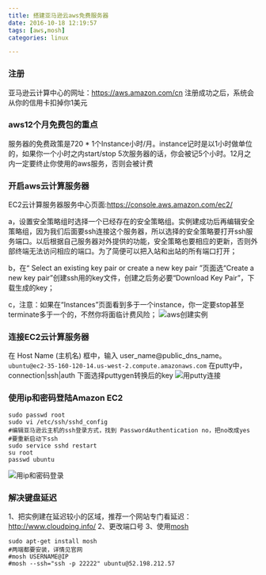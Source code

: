 ```yaml
---
title: 搭建亚马逊云aws免费服务器
date: 2016-10-18 12:19:57
tags: [aws,mosh]
categories: linux

---
```


### 注册
亚马逊云计算中心的网址：https://aws.amazon.com/cn 注册成功之后，系统会从你的信用卡扣掉你1美元

### aws12个月免费包的重点
服务器的免费政策是720 * 1个Instance小时/月。instance记时是以1小时做单位的，如果你一个小时之内start/stop 5次服务器的话，你会被记5个小时。12月之内一定要终止你使用的aws服务，否则会被计费
<!-- more -->

### 开启aws云计算服务器
EC2云计算服务器服务中心页面:https://console.aws.amazon.com/ec2/

a，设置安全策略组时选择一个已经存在的安全策略组。实例建成功后再编辑安全策略组，因为我们后面要ssh连接这个服务器，所以选择的安全策略要打开ssh服务端口。以后根据自己服务器对外提供的功能，安全策略也要相应的更新，否则外部终端无法访问相应的端口。为了简便可以把入站和出站的所有端口打开；

b，在“ Select an existing key pair or create a new key pair ”页面选“Create a new key pair”创建ssh用的key文件，创建之后务必要“Download Key Pair”，下载生成的key；

c，注意：如果在“Instances”页面看到多于一个instance，你一定要stop甚至terminate多于一个的，不然你将面临计费风险；
![aws创建实例](http://ofat4idzj.bkt.clouddn.com/aws%E5%88%9B%E5%BB%BA%E5%AE%9E%E4%BE%8B.gif)

### 连接EC2云计算服务器
在 Host Name (主机名) 框中，输入 user_name@public_dns_name。
`ubuntu@ec2-35-160-120-14.us-west-2.compute.amazonaws.com`
在putty中，connection|ssh|auth 下面选择puttygen转换后的key
![用putty连接](http://ofat4idzj.bkt.clouddn.com/%E7%94%A8putty%E8%BF%9E%E6%8E%A5.gif)

### 使用ip和密码登陆Amazon EC2
```
sudo passwd root
sudo vi /etc/ssh/sshd_config
#编辑亚马逊云主机的ssh登录方式，找到 PasswordAuthentication no，把no改成yes
#要重新启动下ssh
sudo service sshd restart
su root
passwd ubuntu
```
![用ip和密码登录](http://ofat4idzj.bkt.clouddn.com/%E7%94%A8ip%E5%92%8C%E5%AF%86%E7%A0%81%E7%99%BB%E5%BD%95.gif)

### 解决键盘延迟
1、把实例建在延迟较小的区域，推荐一个网站专门看延迟：http://www.cloudping.info/
2、更改端口号
3、使用[mosh](https://mosh.org/)
```
sudo apt-get install mosh
#两端都要安装，详情见官网
#mosh USERNAME@IP
#mosh --ssh="ssh -p 22222" ubuntu@52.198.212.57
```
